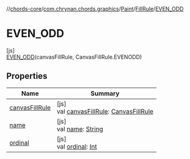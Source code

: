 //[chords-core](../../../../../index.md)/[com.chrynan.chords.graphics](../../../index.md)/[Paint](../../index.md)/[FillRule](../index.md)/[EVEN_ODD](index.md)

# EVEN_ODD

[js]\
[EVEN_ODD](index.md)(canvasFillRule, CanvasFillRule.EVENODD)

## Properties

| Name | Summary |
|---|---|
| [canvasFillRule](../canvas-fill-rule.md) | [js]<br>val [canvasFillRule](../canvas-fill-rule.md): [CanvasFillRule](https://kotlinlang.org/api/latest/jvm/stdlib/org.w3c.dom/-canvas-fill-rule/index.html) |
| [name](index.md#-372974862%2FProperties%2F-844443233) | [js]<br>val [name](index.md#-372974862%2FProperties%2F-844443233): [String](https://kotlinlang.org/api/latest/jvm/stdlib/kotlin/-string/index.html) |
| [ordinal](index.md#-739389684%2FProperties%2F-844443233) | [js]<br>val [ordinal](index.md#-739389684%2FProperties%2F-844443233): [Int](https://kotlinlang.org/api/latest/jvm/stdlib/kotlin/-int/index.html) |

